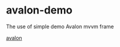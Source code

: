 # avalon-demo
The use of simple demo Avalon mvvm frame

[avalon](https://github.com/demingsu/avalon-demo)